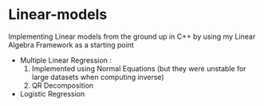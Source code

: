 # Linear-models

Implementing Linear models from the ground up in C++ by using my Linear Algebra Framework as a starting point
-  Multiple Linear Regression :
      1. Implemented using Normal Equations (but they were unstable for large datasets when computing inverse)
      2. QR Decomposition
-  Logistic Regression
